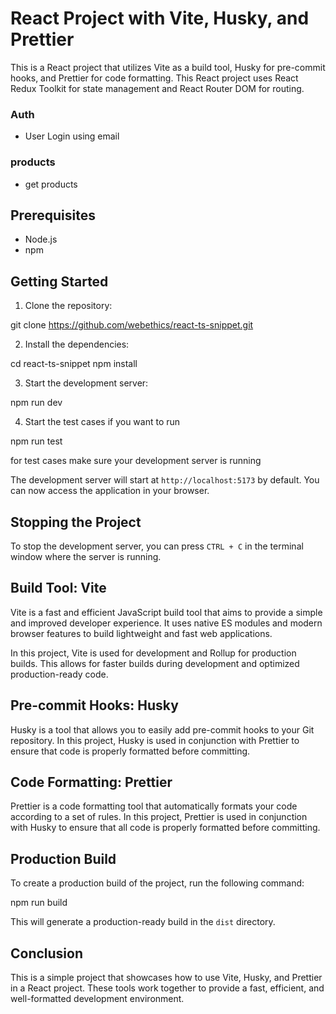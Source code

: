 # React Project with Vite, Husky, and Prettier

This is a React project that utilizes Vite as a build tool, Husky for pre-commit hooks, and Prettier for code formatting.
This React project uses React Redux Toolkit for state management and React Router DOM for routing.

### Auth 
* User Login using email 


### products

* get products


## Prerequisites

- Node.js
- npm

## Getting Started

1. Clone the repository:

git clone https://github.com/webethics/react-ts-snippet.git


2. Install the dependencies:

cd react-ts-snippet
npm install 


3. Start the development server:

npm run dev 


4. Start the test cases if you want to run

npm run test 

for test cases make sure your development server is running


The development server will start at `http://localhost:5173` by default. You can now access the application in your browser.

## Stopping the Project

To stop the development server, you can press `CTRL + C` in the terminal window where the server is running.

## Build Tool: Vite

Vite is a fast and efficient JavaScript build tool that aims to provide a simple and improved developer experience. It uses native ES modules and modern browser features to build lightweight and fast web applications.

In this project, Vite is used for development and Rollup for production builds. This allows for faster builds during development and optimized production-ready code.

## Pre-commit Hooks: Husky

Husky is a tool that allows you to easily add pre-commit hooks to your Git repository. In this project, Husky is used in conjunction with Prettier to ensure that code is properly formatted before committing.

## Code Formatting: Prettier

Prettier is a code formatting tool that automatically formats your code according to a set of rules. In this project, Prettier is used in conjunction with Husky to ensure that all code is properly formatted before committing.

## Production Build

To create a production build of the project, run the following command:

npm run build


This will generate a production-ready build in the `dist` directory.

## Conclusion

This is a simple project that showcases how to use Vite, Husky, and Prettier in a React project. These tools work together to provide a fast, efficient, and well-formatted development environment.
